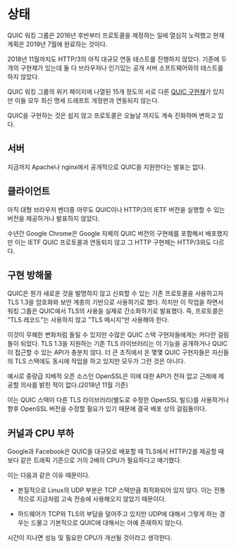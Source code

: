 <!--
# Status

The QUIC working group has worked fiercely since late 2016 on specifying the
protocols and the plan is now to have it done by July 2019.

As of November 2018, there still has not been any larger interoperability
tests with HTTP/3 - only with the existing two implementations and none of
them are done by a browser or a popular open server software.

There are fifteen or so different [QUIC implementations
listed](https://github.com/curl/curl/wiki/QUIC-implementation) in the QUIC
working groups' wiki pages, but far from all of them can interoperate on the
latest spec draft revisions.

Implementing QUIC is not easy and the protocol has kept moving and changing
even up to this date.

## Servers

There have been no public statement in terms of support for QUIC from Apache
or nginx.

## Clients

None of the larger browser vendors have yet shipped any version, at any state,
that can run the IETF version of QUIC or HTTP/3.

Google Chrome has shipped with a working implementation of Google's own QUIC
version since many years, but that does not interoperate with the IETF
QUIC protocol and its HTTP implementation is different than HTTP/3.

## Implementation Obstacles

QUIC decided to use TLS 1.3 as the foundation for the crypto and security
layer to avoid inventing something new and instead lean on a trustworthy and
existing protocol. However, while doing this, the working group also decided
that to really streamline the use of TLS in QUIC, it should only use "TLS
messages" and not "TLS records" for the protocol.

This might sound like an innocuous change, but this has actually caused a
significant hurdle for many QUIC stack implementors. Existing TLS libraries
that support TLS 1.3 simply do not have APIs enough to expose this
functionality and allow QUIC to access it. While several QUIC implementors
come from larger organizations who work on their own TLS stack in parallel,
this is not true for everyone.

The dominant open source heavyweight OpenSSL for example, does not have any
API for this and has not expressed any desire to provide any such anytime soon
(as of November 2018).

This will eventually also lead to deployment obstacles since QUIC stacks will
need to either base themselves on other TLS libraries, use a separate patched
OpenSSL build or require an update to a future OpenSSL version.

## Kernels and CPU load

Both Google and Facebook have mentioned that their wide scale deployments of
QUIC require roughly twice the amount of CPU than the same traffic load does
when serving HTTP/2 over TLS.

Some explanations for this include

- the UDP parts in primarily Linux is not at all as optimized as the TCP stack
  is, since it has not traditionally been used for high speed transfers like
  this.

- TCP and TLS offloading to hardware exist, but that is much rarer for UDP and
  basically non-existing for QUIC.

There are reasons to believe that performance and CPU requirements will
improve over time.
-->

# 상태

QUIC 워킹 그룹은 2016년 후반부터 프로토콜을 제정하는 일에 열심히 노력했고 현재 계획은 2019년 7월에 완료하는 것이다.

2018년 11월까지도 HTTP/3의 아직 대규모 연동 테스트를 진행하지 않았다. 기존에 두 개의 구현체가 있는데 둘 다 브라우저나 인기있는 공개 서버 소프트웨어와의 테스트를 하지 않았다.

QUIC 워킹 그룹의 위키 페이지에 나열된 15개 정도의 서로 다른 [QUIC 구현체](https://github.com/curl/curl/wiki/QUIC-implementation)가 있지만 이들 모두 최신 명세 드래프트 개정판과 연동되지 않는다.

QUIC을 구현하는 것은 쉽지 않고 프로토콜은 오늘날 까지도 계속 진화하며 변하고 있다.

## 서버

지금까지 Apache나 nginx에서 공개적으로 QUIC을 지원한다는 발표는 없다.

## 클라이언트

아직 대형 브라우저 벤더중 아무도 QUIC이나 HTTP/3의 IETF 버전을 실행할 수 있는 버전을 제공하거나 발표하지 않았다.

수년간 Google Chrome은 Google 자체의 QUIC 버전의 구현체를 포함해서 배포했지만 이는 IETF QUIC 프로토콜과 연동되지 않고 그 HTTP 구현체는 HTTP/3와도 다르다.

## 구현 방해물

QUIC은 뭔가 새로운 것을 발명하지 않고 신뢰할 수 있는 기존 프로토콜을 사용하고자 TLS 1.3을 암호화와
보안 계층의 기반으로 사용하기로 했다. 하지만 이 작업을 하면서 워킹 그룹은 QUIC에서 TLS의 사용을
실제로 간소화하기로 발표했다. 즉, 프로토콜은 "TLS 레코드"는 사용하지 않고
"TLS 메시지"만 사용해야 한다.

이것이 무해한 변화처럼 들릴 수 있지만 수많은 QUIC 스택 구현자들에게는 커다란 걸림돌이 되었다.
TLS 1.3을 지원하는 기존 TLS 라이브러리는 이 기능을 공개하거나 QUIC이 접근할 수 있는 API가 충분치 않다.
더 큰 조직에서 온 몇몇 QUIC 구현자들은 자신들의 TLS 스택에도 동시에 작업을 하고 있지만 모두가 그런 것은 아니다.

예시로 중량급 지배적 오픈 소스인 OpenSSL은 이에 대한 API가 전혀 없고 근래에 제공할 의사를
밝힌 적이 없다.(2018년 11월 기준)

이는 QUIC 스택이 다른 TLS 라이브러리(별도로 수정한 OpenSSL 빌드)를 사용하거나 향후 OpenSSL 버전을 수정할
필요가 있기 때문에 결국 배포 상의 걸림돌이다.

## 커널과 CPU 부하

Google과 Facebook은 QUIC을 대규모로 배포할 때 TLS에서 HTTP/2를 제공할 때보다
같은 트래픽 기준으로 거의 2배의 CPU가 필요하다고 얘기했다.

이는 다음과 같은 이유 때문이다.

- 본질적으로 Linux의 UDP 부분은 TCP 스택만큼 최적화되어 있지 않다. 이는 전통적으로 지금처럼
  고속 전송에 사용해오지 않았기 때문이다.

- 하드웨어가 TCP와 TLS의 부담을 덜어주고 있지만 UDP에 대해서 그렇게 하는 경우는 드물고
  기본적으로 QUIC에 대해서는 아예 존재하지 않는다.

시간이 지나면 성능 및 필요한 CPU가 개선될 것이라고 생각한다.
